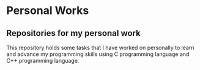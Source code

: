 # Personal Works

## Repositories for my personal work

This repository holds some tasks that I have worked on personally to learn and advance my programming skills using C programming language and C++ programming language.
